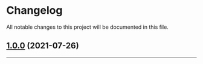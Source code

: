 # Changelog
All notable changes to this project will be documented in this file.


## [1.0.0](git@github.com:creode/magic-login/compare/...v1.0.0) (2021-07-26)


---

